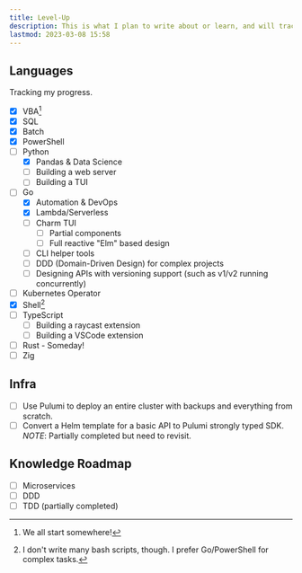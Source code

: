 ```yaml
---
title: Level-Up
description: This is what I plan to write about or learn, and will track them here.
lastmod: 2023-03-08 15:58
---
```


## Languages

Tracking my progress.

- [x] VBA[^vba]
- [x] SQL
- [x] Batch
- [x] PowerShell
- [ ] Python
  - [x] Pandas & Data Science
  - [ ] Building a web server
  - [ ] Building a TUI
- [ ] Go
  - [x] Automation & DevOps
  - [x] Lambda/Serverless
  - [ ] Charm TUI
    - [ ] Partial components
    - [ ] Full reactive "Elm" based design
  - [ ] CLI helper tools
  - [ ] DDD (Domain-Driven Design) for complex projects
  - [ ] Designing APIs with versioning support (such as v1/v2 running concurrently)
- [ ] Kubernetes Operator
- [x] Shell[^shell]
- [ ] TypeScript
  - [ ] Building a raycast extension
  - [ ] Building a VSCode extension
- [ ] Rust - Someday!
- [ ] Zig

## Infra

- [ ] Use Pulumi to deploy an entire cluster with backups and everything from scratch.
- [ ] Convert a Helm template for a basic API to Pulumi strongly typed SDK. _NOTE_: Partially completed but need to revisit.

## Knowledge Roadmap

- [ ] Microservices
- [ ] DDD
- [ ] TDD (partially completed)

[^vba]: We all start somewhere!
[^shell]: I don't write many bash scripts, though. I prefer Go/PowerShell for complex tasks.
